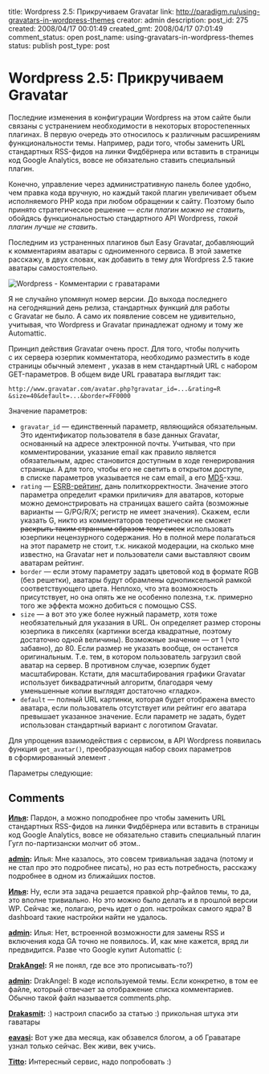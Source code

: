 title: Wordpress 2.5: Прикручиваем Gravatar
link: http://paradigm.ru/using-gravatars-in-wordpress-themes
creator: admin
description: 
post_id: 275
created: 2008/04/17 00:01:49
created_gmt: 2008/04/17 07:01:49
comment_status: open
post_name: using-gravatars-in-wordpress-themes
status: publish
post_type: post

# Wordpress 2.5: Прикручиваем Gravatar

Последние изменения в конфигурации Wordpress на этом сайте были связаны с устранением необходимости в некоторых второстепенных плагинах. В первую очередь это относилось к различным расширениям функциональности темы. Например, ради того, чтобы заменить URL стандартных RSS-фидов на линки Фидбёрнера или вставить в страницы код Google Analytics, вовсе не обязательно ставить специальный плагин.

Конечно, управление через административную панель более удобно, чем правка кода вручную, но каждый такой плагин увеличивает объем исполняемого PHP кода при любом обращении к сайту. Поэтому было принято стратегическое решение — _если плагин можно не ставить,_ обойдясь функциональностью стандартного API Wordpress, _такой плагин лучше не ставить_.

Последним из устраненных плагинов был Easy Gravatar, добавляющий к комментариям аватары с одноименного сервиса. В этой заметке расскажу, в двух словах, как добавить в тему для Wordpress 2.5 такие аватары самостоятельно.

![Wordpress - Комментарии с граватарами](/;-\)/2008/04/comments.png)

Я не случайно упомянул номер версии. До выхода последнего на сегодняшний день релиза, стандартных функций для работы с Gravatar не было. А само их появление совсем не удивительно, учитывая, что Wordpress и Gravatar принадлежат одному и тому же Automattic.

Принцип действия Gravatar очень прост. Для того, чтобы получить с их сервера юзерпик комментатора, необходимо разместить в коде страницы обычный элемент <img>, указав в нем стандартный URL с набором GET-параметров. В общем виде URL граватара выглядит так:
    
    http://www.gravatar.com/avatar.php?gravatar_id=...&rating=R
    &size=40&default=...&border=FF0000

Значение параметров:

  * `gravatar_id` — единственный параметр, являющийся обязательным. Это идентификатор пользователя в базе данных Gravatar, основанный на адресе электронной почты. Учитывая, что при комментировании, указание email как правило является обязательным, адрес становится доступным в ходе генерирования страницы. А для того, чтобы его не светить в открытом доступе, в списке параметров указывается не сам email, а его [MD5](http://ru.wikipedia.org/wiki/MD5)-хэш.
  * `rating` — [ESRB-рейтинг](http://ru.wikipedia.org/wiki/Entertainment_Software_Rating_Board), дань политкорректности. Значение этого параметра определит «рамки приличия» для аватаров, которые можно демонстрировать на страницах вашего сайта (возможные варианты — G/PG/R/X; регистр не имеет значения). Скажем, если указать G, никто из комментаторов теоретически не сможет <strike>раскрыть таким странным образом тему сисек</strike> использовать юзерпики нецензурного содержания. Но в полной мере полагаться на этот параметр не стоит, т.к. никакой модерации, на сколько мне известно, на Gravatar нет и пользователи сами выставляют своим аватарам рейтинг.
  * `border` — если этому параметру задать цветовой код в формате RGB (без решетки), аватары будут обрамлены однопиксельной рамкой соответствующего цвета. Неплохо, что эта возможность присутствует, но она опять же не особенно полезна, т.к. примерно того же эффекта можно добиться с помощью CSS.
  * `size` — а вот это уже более нужный параметр, хотя тоже необязательный для указания в URL. Он определяет размер стороны юзерпика в пикселях (картинки всегда квадратные, поэтому достаточно одной величины). Возможные значение — от 1 (что забавно), до 80. Если размер не указать вообще, он останется оригинальным. Т.е. тем, в котором пользователь загрузил свой аватар на сервер. В противном случае, юзерпик будет масштабирован. Кстати, для масштабирования графики Gravatar использует биквадратичный алгоритм, благодаря чему уменьшенные копии выглядят достаточно «гладко».
  * `default` — полный URL картинки, которая будет отображена вместо аватара, если пользователь отсутствует или рейтинг его аватара превышает указанное значение. Если параметр не задать, будет использован стандартный вариант с логотипом Gravatar.

Для упрощения взаимодействия с сервисом, в API Wordpress появилась функция `get_avatar()`, преобразующая набор своих параметров в сформированный элемент <img>.

Параметры следующие:

## Comments

**[Илья](#557 "2008/04/17 01:11:52"):** Пардон, а можно поподробнее про чтобы заменить URL стандартных RSS-фидов на линки Фидбёрнера или вставить в страницы код Google Analytics, вовсе не обязательно ставить специальный плагин Гугл по-партизански молчит об этом..

**[admin](#558 "2008/04/17 01:17:57"):** Илья: Мне казалось, это совсем тривиальная задача (потому и не стал про это подробнее писать), но раз есть потребность, расскажу подробнее в одном из ближайших постов.

**[Илья](#559 "2008/04/17 01:26:58"):** Ну, если эта задача решается правкой php-файлов темы, то да, это вполне тривиально. Но это можно было делать и в прошлой версии WP. Сейчас же, полагаю, речь идет о доп. настройках самого ядра? В dashboard такие настройки найти не удалось.

**[admin](#560 "2008/04/17 01:47:41"):** Илья: Нет, встроенной возможности для замены RSS и включения кода GA точно не появилось. И, как мне кажется, вряд ли предвидится. Разве что Google купит Automattic (:

**[DrakAngel](#1020 "2008/06/12 00:30:12"):** Я не понял, где все это прописывать-то?)

**[admin](#1022 "2008/06/12 10:26:05"):** DrakAngel: В коде используемой темы. Если конкретно, в том ее файле, который отвечает за отображение списка комментариев. Обычно такой файл называется comments.php.

**[Drakasmit](#1748 "2008/08/25 04:06:54"):** :) настроил спасибо за статью :) прикольная штука эти гаватары

**[eavasi](#34584 "2009/05/21 20:14:40"):** Вот уже два месяца, как обзавелся блогом, а об Граватаре узнал только сейчас. Век живи, век учись.

**[Titto](#36990 "2009/08/16 09:11:02"):** Интересный сервис, надо попробовать :)


